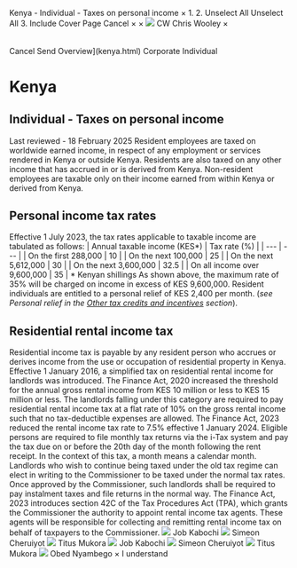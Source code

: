 Kenya - Individual - Taxes on personal income
×
1.
2.
Unselect All
Unselect All
3.
Include Cover Page
Cancel
×
×
![](-/media/world-wide-tax-summaries/attachments/global---chris-wooley.ashx%3Frev=ac5e5f3223b34096b1afc2a6009c7320&revision=ac5e5f32-23b3-4096-b1af-c2a6009c7320&hash=859B7ADC84DC2CBEC9760E9E6EE7DE6D0A8BFCDF)
CW
Chris Wooley
×
######
Cancel
Send
Overview](kenya.html)
Corporate
Individual
# Kenya
## Individual - Taxes on personal income
Last reviewed - 18 February 2025
Resident employees are taxed on worldwide earned income, in respect of any employment or services rendered in Kenya or outside Kenya. Residents are also taxed on any other income that has accrued in or is derived from Kenya.
Non-resident employees are taxable only on their income earned from within Kenya or derived from Kenya.
## Personal income tax rates
Effective 1 July 2023, the tax rates applicable to taxable income are tabulated as follows:
| Annual taxable income (KES\*) | Tax rate (%) |
| --- | --- |
| On the first 288,000 | 10 |
| On the next 100,000 | 25 |
| On the next 5,612,000 | 30 |
| On the next 3,600,000 | 32.5 |
| On all income over 9,600,000 | 35 |
\* Kenyan shillings
As shown above, the maximum rate of 35% will be charged on income in excess of KES 9,600,000.
Resident individuals are entitled to a personal relief of KES 2,400 per month. (*see* *Personal relief in the [Other tax credits and incentives](kenya/individual/other-tax-credits-and-incentives.html) section*).
## Residential rental income tax
Residential income tax is payable by any resident person who accrues or derives income from the use or occupation of residential property in Kenya.
Effective 1 January 2016, a simplified tax on residential rental income for landlords was introduced. The Finance Act, 2020 increased the threshold for the annual gross rental income from KES 10 million or less to KES 15 million or less. The landlords falling under this category are required to pay residential rental income tax at a flat rate of 10% on the gross rental income such that no tax-deductible expenses are allowed. The Finance Act, 2023 reduced the rental income tax rate to 7.5% effective 1 January 2024.
Eligible persons are required to file monthly tax returns via the i-Tax system and pay the tax due on or before the 20th day of the month following the rent receipt. In the context of this tax, a month means a calendar month.
Landlords who wish to continue being taxed under the old tax regime can elect in writing to the Commissioner to be taxed under the normal tax rates. Once approved by the Commissioner, such landlords shall be required to pay instalment taxes and file returns in the normal way.
The Finance Act, 2023 introduces section 42C of the Tax Procedures Act (TPA), which grants the Commissioner the authority to appoint rental income tax agents. These agents will be responsible for collecting and remitting rental income tax on behalf of taxpayers to the Commissioner.
![](-/media/world-wide-tax-summaries/attachments/kenya---job-kabochi.ashx%3Frev=cf6e6e8f66ce4bc2885b3b0e8fd8c09d&revision=cf6e6e8f-66ce-4bc2-885b-3b0e8fd8c09d&hash=A09F322CC15F8415D347701E4406F6DCEDF96DD2)
Job Kabochi
![](-/media/world-wide-tax-summaries/attachments/kenya---simeon_cheruiyot.ashx%3Frev=dd672364cd674409acc6de2c9e6b59c1&revision=dd672364-cd67-4409-acc6-de2c9e6b59c1&hash=5174E85D4DE1A91E99EFCB7D1BCDF10F0EC1B196)
Simeon Cheruiyot
![](-/media/world-wide-tax-summaries/attachments/kenya---titus_mukora.ashx%3Frev=3d263883f61141ddb8c0c10712a05305&revision=3d263883-f611-41dd-b8c0-c10712a05305&hash=4E127B9FF3F7CC19E8170864A29C9ABB97D7A707)
Titus Mukora
![](-/media/world-wide-tax-summaries/attachments/kenya---job-kabochi.ashx%3Frev=cf6e6e8f66ce4bc2885b3b0e8fd8c09d&revision=cf6e6e8f-66ce-4bc2-885b-3b0e8fd8c09d&hash=A09F322CC15F8415D347701E4406F6DCEDF96DD2)
Job Kabochi
![](-/media/world-wide-tax-summaries/attachments/kenya---simeon_cheruiyot.ashx%3Frev=dd672364cd674409acc6de2c9e6b59c1&revision=dd672364-cd67-4409-acc6-de2c9e6b59c1&hash=5174E85D4DE1A91E99EFCB7D1BCDF10F0EC1B196)
Simeon Cheruiyot
![](-/media/world-wide-tax-summaries/attachments/kenya---titus_mukora.ashx%3Frev=3d263883f61141ddb8c0c10712a05305&revision=3d263883-f611-41dd-b8c0-c10712a05305&hash=4E127B9FF3F7CC19E8170864A29C9ABB97D7A707)
Titus Mukora
![](-/media/world-wide-tax-summaries/attachments/kenya---obed_nyambego.ashx%3Frev=ec4aab6092a243518bf6e232519a0b62&revision=ec4aab60-92a2-4351-8bf6-e232519a0b62&hash=587CE4F04711A4F7046DE0D38EDE83812727FE96)
Obed Nyambego
×
I understand